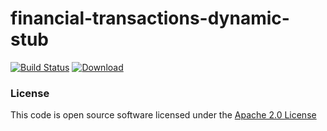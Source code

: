 # financial-transactions-dynamic-stub

[![Build Status](https://travis-ci.org/hmrc/financial-transactions-dynamic-stub.svg)](https://travis-ci.org/hmrc/financial-transactions-dynamic-stub) [ ![Download](https://api.bintray.com/packages/hmrc/releases/financial-transactions-dynamic-stub/images/download.svg) ](https://bintray.com/hmrc/releases/financial-transactions-dynamic-stub/_latestVersion)


### License


This code is open source software licensed under the [Apache 2.0 License]("http://www.apache.org/licenses/LICENSE-2.0.html")

